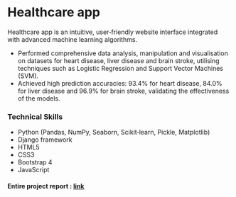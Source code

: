 # Healthcare app

Healthcare app is an intuitive, user‑friendly website interface integrated with advanced machine learning algorithms. 

- Performed comprehensive data analysis, manipulation and visualisation on datasets for heart disease, liver disease and brain stroke, utilising techniques such as Logistic Regression and Support Vector Machines (SVM). 
- Achieved high prediction accuracies: 93.4% for heart disease, 84.0% for liver disease and 96.9% for brain stroke, validating the effectiveness of the models. 

### Technical Skills
- Python (Pandas, NumPy, Seaborn, Scikit‑learn, Pickle, Matplotlib)
- Django framework
- HTML5
- CSS3
- Bootstrap 4
- JavaScript 

#### Entire project report : [link](https://github.com/tanviwagle/Healthcare-app/blob/6ff24ec90ab4c7cb60f409526854000118357ae8/Healthcare%20app%20report.pdf)

